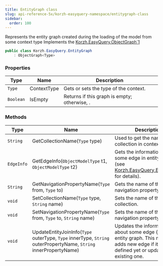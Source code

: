 ```yaml
---
title: EntityGraph class
slug: api-reference-5x/korzh-easyquery-namespace/entitygraph-class
sidebar:
  order: 100
---
```


Represents the entity graph created during the loading of the model from some context type  Implements the [Korzh.EasyQuery.ObjectGraph`1](///easyquery/docs/api-reference-5x/korzh-easyquery-namespace/objectgraph-t--class)
```csharp
public class Korzh.EasyQuery.EntityGraph
    : ObjectGraph<Type>

```

### Properties

| Type | Name | Description | 
| --- | --- | --- | 
| `Type` | ContextType | Gets or sets the type of the context. | 
| `Boolean` | IsEmpty | Returns <see langword="true" /> if this graph is empty; otherwise, <see langword="false" />. | 


### Methods

| Type | Name | Description | 
| --- | --- | --- | 
| `String` | GetCollectionName(`Type` type) | Used to get the name of the collection in context | 
| `EdgeInfo` | GetEdgeInfo(`ObjectModelType` t1, `ObjectModelType` t2) | Gets the information about some edge in entity graph (see [Korzh.EasyQuery.EntityGraph](///easyquery/docs/api-reference-5x/korzh-easyquery-namespace/entitygraph-class) for details). | 
| `String` | GetNavigationPropertyName(`Type` from, `Type` to) | Gets the name of the navigation property. | 
| `void` | SetCollectionName(`Type` type, `String` name) | Sets the name of the collection. | 
| `void` | SetNavigationPropertyName(`Type` from, `Type` to, `String` name) | Sets the name of the navigation property. | 
| `void` | UpdateEntityJoinInfo(`Type` outerType, `Type` innerType, `String` outerPropertyName, `String` innerPropertyName) | Updates the information about some edge (join) in the entity graph.  This method adds new edge if it's not defined yet or update the existing one. |
